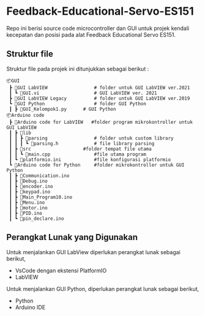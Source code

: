 # Feedback-Educational-Servo-ES151

Repo ini berisi source code microcontroller dan GUI untuk projek kendali kecepatan dan posisi pada alat Feedback Educational Servo ES151.

## Struktur file

Struktur file pada projek ini ditunjukkan sebagai berikut :

```
📦GUI  
 ┣ 📂GUI LabVIEW  				# folder untuk GUI LabVIEW ver.2021
 ┃ ┗ 📜GUI.vi  					# GUI LabVIEW ver. 2021 
 ┣ 📂GUI LabVIEW Legacy			# folder untuk GUI LabVIEW ver.2019
 ┗ 📂GUI Python  				# folder GUI Python
 ┃ ┣ 📜GUI_Kelompok1.py 		# GUI Python
📦Arduino code  
 ┣ 📂Arduino code for LabVIEW   #folder program mikrokontroller untuk GUI LabVIEW
 ┃ ┣ 📂lib  
 ┃ ┃ ┣ 📂parsing  				# folder untuk custom library
 ┃ ┃ ┃ ┗ 📜parsing.h  			# file library parsing
 ┃ ┣ 📂src  					#folder tempat file utama
 ┃ ┃ ┗ 📜main.cpp  				#file utama program
 ┃ ┗ 📜platformio.ini  			#file konfigurasi platformio
 ┗ 📂Arduino code for Python  	#folder mikrokontroller untuk GUI Python
 ┃ ┣ 📜Communication.ino  
 ┃ ┣ 📜Debug.ino  
 ┃ ┣ 📜encoder.ino  
 ┃ ┣ 📜keypad.ino  
 ┃ ┣ 📜Main_Program10.ino  
 ┃ ┣ 📜Menu.ino  
 ┃ ┣ 📜motor.ino  
 ┃ ┣ 📜PID.ino  
 ┃ ┗ 📜pin_declare.ino
 ```
 ## Perangkat Lunak yang Digunakan
 Untuk menjalankan GUI LabView diperlukan perangkat lunak sebagai berikut,
 - VsCode dengan ekstensi PlatformIO
 - LabVIEW
 
 Untuk menjalankan GUI Python, diperlukan perangkat lunak sebagai berikut, 
 - Python
 - Arduino IDE
